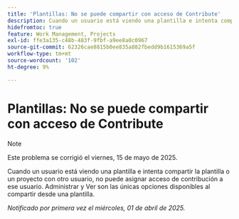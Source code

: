 ```yaml
---
title: 'Plantillas: No se puede compartir con acceso de Contribute'
description: Cuando un usuario está viendo una plantilla e intenta compartir la plantilla o un proyecto con otro usuario, no puede asignar acceso de contribución a ese usuario. Administrar y Ver son las únicas opciones disponibles al compartir desde una plantilla.
hidefromtoc: true
feature: Work Management, Projects
exl-id: ffe3a135-c48b-483f-9fbf-a9ee8a0c0967
source-git-commit: 62326cae8815b0ee835a882fbedd9b1615369a5f
workflow-type: tm+mt
source-wordcount: '102'
ht-degree: 9%

---
```


# Plantillas: No se puede compartir con acceso de Contribute

>[!NOTE]
>
>Este problema se corrigió el viernes, 15 de mayo de 2025.

Cuando un usuario está viendo una plantilla e intenta compartir la plantilla o un proyecto con otro usuario, no puede asignar acceso de contribución a ese usuario. Administrar y Ver son las únicas opciones disponibles al compartir desde una plantilla.

_Notificado por primera vez el miércoles, 01 de abril de 2025._
